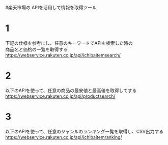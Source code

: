 #楽天市場の APIを活用して情報を取得ツール

# 1
下記の仕様を参考にし、任意のキーワードでAPIを検索した時の<br>
商品名と価格の一覧を取得する<br>
https://webservice.rakuten.co.jp/api/ichibaitemsearch/<br>

# 2 
以下のAPIを使って、任意の商品の最安値と最高値を取得してする<br>
https://webservice.rakuten.co.jp/api/productsearch/<br>

# 3
以下のAPIを使って、任意のジャンルのランキング一覧を取得し、CSV出力する<br>
https://webservice.rakuten.co.jp/api/ichibaitemranking/
